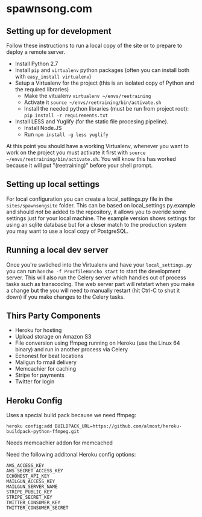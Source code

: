 spawnsong.com
=============


Setting up for development
--------------------------

Follow these instructions to run a local copy of the site or to prepare to deploy a remote server.

 - Install Python 2.7
 - Install `pip` and `virtualenv` python packages (often you can install both with `easy_install virtualenv`)
 - Setup a Virtualenv for the project (this is an isolated copy of Python and the required libraries)
   - Make the vitualenv `virtualenv ~/envs/reetraining`
   - Activate it `source ~/envs/reetraining/bin/activate.sh` 
   - Install the needed python libraries (must be run from project root): `pip install -r requirements.txt`
 - Install LESS and Yuglify (for the static file procesing pipeline).
   - Install Node.JS
   - Run `npm install -g less yuglify`

At this point you should have a working Virtualenv, whenever you want to work on the project you must activate it first with `source ~/envs/reetraining/bin/activate.sh`. You will know this has worked because it will put "(reetraining)" before your shell prompt.

Setting up local settings
-------------------------

For local configuration you can create a local_settings.py file in the `sites/spawnsongsite` folder. This can be based on local_settings.py.example and should *not* be added to the repository, it allows you to overide some settings just for your local machine. The example version shows settings for using an sqlite database but for a closer match to the production system you may want to use a local copy of PostgreSQL.

Running a local dev server
--------------------------

Once you're swtiched into the Virtualenv and have your `local_settings.py` you can run `honcho -f ProcfileHoncho start` to start the development server. This will also run the Celery server which handles out of process tasks such as transcoding. The web server part will retstart when you make a change but the you will need to manually restart (hit Ctrl-C to shut it down) if you make changes to the Celery tasks.


Thirs Party Components
----------

 - Heroku for hosting
 - Upload storage on Amazon S3
 - File conversion using ffmpeg running on Heroku (use the Linux 64 binary) and run in another process via Celery
 - Echonest for beat locations
 - Mailgun fo rmail delivery
 - Memcachier for caching
 - Stripe for payments
 - Twitter for login
 
Heroku Config
-------------

Uses a special build pack because we need ffmpeg:

    heroku config:add BUILDPACK_URL=https://github.com/almost/heroku-buildpack-python-ffmpeg.git

Needs memcachier addon for memcached

Need the following additonal Heroku config options:

    AWS_ACCESS_KEY
    AWS_SECRET_ACCESS_KEY
    ECHONEST_API_KEY
    MAILGUN_ACCESS_KEY
    MAILGUN_SERVER_NAME
    STRIPE_PUBLIC_KEY
    STRIPE_SECRET_KEY
    TWITTER_CONSUMER_KEY
    TWITTER_CONSUMER_SECRET
